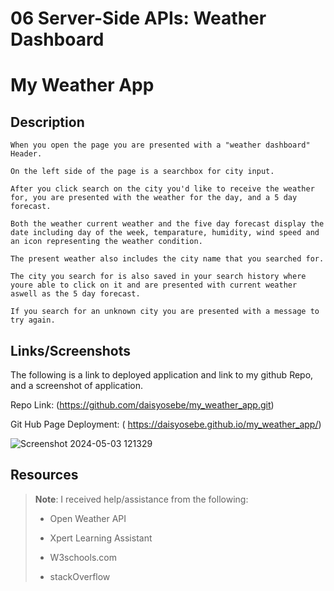 # 06 Server-Side APIs: Weather Dashboard
# My Weather App 


## Description

```
When you open the page you are presented with a "weather dashboard" Header.

On the left side of the page is a searchbox for city input. 

After you click search on the city you'd like to receive the weather for, you are presented with the weather for the day, and a 5 day forecast. 

Both the weather current weather and the five day forecast display the date including day of the week, temparature, humidity, wind speed and an icon representing the weather condition. 

The present weather also includes the city name that you searched for. 

The city you search for is also saved in your search history where youre able to click on it and are presented with current weather aswell as the 5 day forecast.   

If you search for an unknown city you are presented with a message to try again. 

```

## Links/Screenshots

The following is a link to deployed application and link to my github Repo, and a screenshot of application. 

Repo Link: (https://github.com/daisyosebe/my_weather_app.git)

Git Hub Page Deployment: ( https://daisyosebe.github.io/my_weather_app/)

![Screenshot 2024-05-03 121329](https://github.com/daisyosebe/my_blog/assets/145105156/1ff9f77d-a848-44b2-a615-5086e62c62a0)


## Resources

> **Note**: I received help/assistance from the following: 
>
> * Open Weather API
> 
> * Xpert Learning Assistant
>
> * W3schools.com
>
> * stackOverflow
>